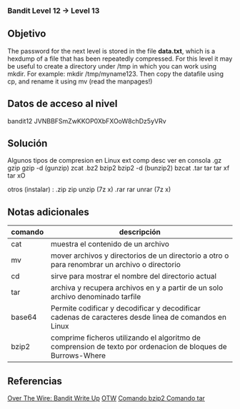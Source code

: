 ### Bandit Level 12 → Level 13

## Objetivo
The password for the next level is stored in the file **data.txt**, which is a hexdump of a file that has been repeatedly compressed. For this level it may be useful to create a directory under /tmp in which you can work using mkdir. For example: mkdir /tmp/myname123. Then copy the datafile using cp, and rename it using mv (read the manpages!)

## Datos de acceso al nivel
bandit12
JVNBBFSmZwKKOP0XbFXOoW8chDz5yVRv

## Solución
Algunos tipos de compresion en Linux
ext           comp      desc                                ver en consola
.gz            gzip        gzip -d   (gunzip)             zcat 
.bz2          bzip2      bzip2 -d   (bunzip2)         bzcat
.tar           tar           tar xf                                 tar xO 

otros (instalar) :
.zip    zip     unzip (7z x)
.rar    rar      unrar (7z x)

## Notas adicionales

| comando | descripción |
|-----|-----|
| cat | muestra el contenido de un archivo |
| mv | mover archivos y directorios de un directorio a otro o para renombrar un archivo o directorio |
| cd | sirve para mostrar el nombre del directorio actual |
| tar | archiva y recupera archivos en y a partir de un solo archivo denominado tarfile|
| base64 | Permite codificar y decodificar y decodificar cadenas de caracteres desde linea de comandos en Linux|
| bzip2 | comprime ficheros utilizando el algoritmo de comprension de texto por ordenacion de bloques de Burrows-Where|
## Referencias
[Over The Wire: Bandit Write Up](https://jwuk.files.wordpress.com/2016/05/writeup1.pdf)
[OTW](https://axcheron.github.io/writeups/otw/bandit/)
[Comando bzip2 ](https://www.google.com/search?q=comando+bzip2+en+linux+que+gace&rlz=1C1UEAD_esMX1021MX1021&oq=comando+bzip2+en+linux+que+gace&aqs=chrome..69i57j33i10i160.10650j0j7&sourceid=chrome&ie=UTF-8)
[Comando tar](https://docs.oracle.com/cd/E19620-01/805-5917-10/z400009a1190/index.html#:~:text=El%20comando%20tar%20archiva%20y,tratarse%20de%20un%20archivo%20cualquiera.)